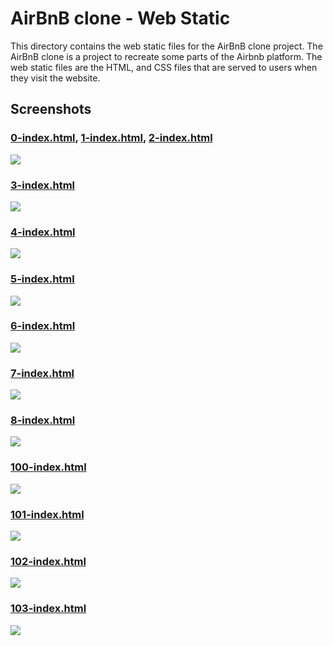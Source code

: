 # AirBnB clone - Web Static

This directory contains the web static files for the AirBnB clone project.
The AirBnB clone is a project to recreate some parts of the Airbnb platform.
The web static files are the HTML, and CSS files that are served to users when they visit the website.

## Screenshots

### [0-index.html](0-index.html), [1-index.html](1-index.html), [2-index.html](2-index.html)

<img src="screenshots/0,1,2.png">

### [3-index.html](3-index.html)

<img src="screenshots/3.png">

### [4-index.html](4-index.html)

<img src="screenshots/4.png">

### [5-index.html](5-index.html)

<img src="screenshots/5.png">

### [6-index.html](6-index.html)

<img src="screenshots/6.png">

### [7-index.html](7-index.html)

<img src="screenshots/7.png">

### [8-index.html](8-index.html)

<img src="screenshots/8.png">

### [100-index.html](100-index.html)

<img src="screenshots/100.png">

### [101-index.html](101-index.html)

<img src="screenshots/101.png">

### [102-index.html](102-index.html)

<img src="screenshots/102.png">

### [103-index.html](103-index.html)

<img src="screenshots/103.png">
